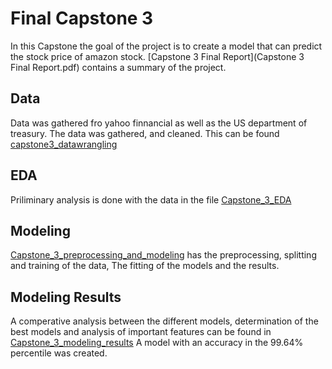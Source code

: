 # Final Capstone 3
In this Capstone the goal of the project is to create a model that can predict the stock price of amazon stock. [Capstone 3 Final Report](Capstone 3 Final Report.pdf) contains a summary of the project. 
## Data
Data was gathered fro yahoo finnancial as well as the US department of treasury. The data was gathered, and cleaned.
This can be found [capstone3_datawrangling](capstone3_datawrangling.ipynb)
## EDA
Priliminary analysis is done with the data in the file [Capstone_3_EDA](Capstone_3_EDA.ipynb)
## Modeling
[Capstone_3_preprocessing_and_modeling](Capstone_3_preprocessing_and_modeling.ipynb) has the preprocessing, splitting and 
training of the data, The fitting of the models and the results.
## Modeling Results
A comperative analysis between the different models, determination of the best models and analysis of important features can
be found in [Capstone_3_modeling_results](Capstone_3_modeling_results.ipynb)
A model with an accuracy in the 99.64% percentile was created.
